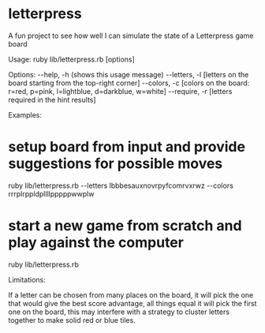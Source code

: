 letterpress
===========

A fun project to see how well I can simulate the state of a Letterpress game board

Usage:
  ruby lib/letterpress.rb [options]

Options:
  --help,     -h (shows this usage message)
  --letters,  -l [letters on the board starting from the top-right corner]
  --colors,   -c [colors on the board: r=red, p=pink, l=lightblue, d=darkblue, w=white]
  --require,  -r [letters required in the hint results]

Examples:
  # setup board from input and provide suggestions for possible moves
  ruby lib/letterpress.rb --letters lbbbesauxnovrpyfcomrvxrwz --colors rrrplrppldpllllpppppwwplw

  # start a new game from scratch and play against the computer
  ruby lib/letterpress.rb

Limitations:

If a letter can be chosen from many places on the board, it will pick the one that would
give the best score advantage, all things equal it will pick the first one on the board,
this may interfere with a strategy to cluster letters together to make solid red or blue tiles.

